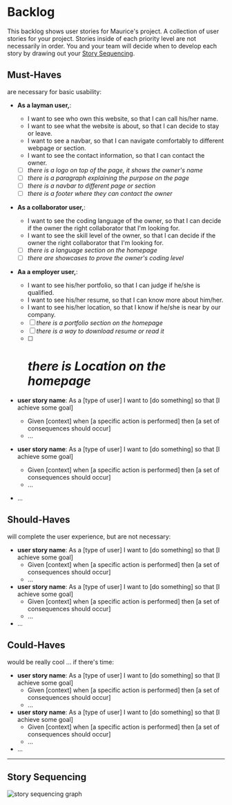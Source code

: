 # Backlog

<!-- A collection of user stories for your project. Stories inside of each priority level are not necessarily in order. You and your team will decide when to develop each story by drawing out your [Story Sequencing](#story-sequencing). -->

This backlog shows user stories for Maurice's project. A collection of user
stories for your project. Stories inside of each priority level are not
necessarily in order. You and your team will decide when to develop each story
by drawing out your [Story Sequencing](#story-sequencing).

## Must-Haves

are necessary for basic usability:

- **As a layman user,**:

  - I want to see who own this website, so that I can call his/her name.
  - I want to see what the website is about, so that I can decide to stay or
    leave.
  - I want to see a navbar, so that I can navigate comfortably to different
    webpage or section.
  - I want to see the contact information, so that I can contact the owner.

  - [ ] _there is a logo on top of the page, it shows the owner's name_
  - [ ] _there is a paragraph explaining the purpose on the page_
  - [ ] _there is a navbar to different page or section_
  - [ ] _there is a footer where they can contact the owner_

- **As a collaborator user,**:

  - I want to see the coding language of the owner, so that I can decide if the
    owner the right collaborator that I'm looking for.
  - I want to see the skill level of the owner, so that I can decide if the
    owner the right collaborator that I'm looking for.

  - [ ] _there is a language section on the homepage_
  - [ ] _there are showcases to prove the owner's coding level_

- **Aa a employer user,**:

  - I want to see his/her portfolio, so that I can judge if he/she is qualified.
  - I want to see his/her resume, so that I can know more about him/her.
  - I want to see his/her location, so that I know if he/she is near by our
    company.

  - [ ] _there is a portfolio section on the homepage_
  - [ ] _there is a way to download resume or read it_
  - [ ] # _there is Location on the homepage_

- **user story name**: As a [type of user] I want to [do something] so that [I
  achieve some goal]
  - Given [context] when [a specific action is performed] then [a set of
    consequences should occur]
  - ...
- **user story name**: As a [type of user] I want to [do something] so that [I
  achieve some goal]
  - Given [context] when [a specific action is performed] then [a set of
    consequences should occur]
  - ...
- ...

## Should-Haves

will complete the user experience, but are not necessary:

- **user story name**: As a [type of user] I want to [do something] so that [I
  achieve some goal]
  - Given [context] when [a specific action is performed] then [a set of
    consequences should occur]
  - ...
- **user story name**: As a [type of user] I want to [do something] so that [I
  achieve some goal]
  - Given [context] when [a specific action is performed] then [a set of
    consequences should occur]
  - ...
- ...

## Could-Haves

would be really cool ... if there's time:

- **user story name**: As a [type of user] I want to [do something] so that [I
  achieve some goal]
  - Given [context] when [a specific action is performed] then [a set of
    consequences should occur]
  - ...
- **user story name**: As a [type of user] I want to [do something] so that [I
  achieve some goal]
  - Given [context] when [a specific action is performed] then [a set of
    consequences should occur]
  - ...
- ...

---

## Story Sequencing

![story sequencing graph](./story-sequencing-graph.svg)
